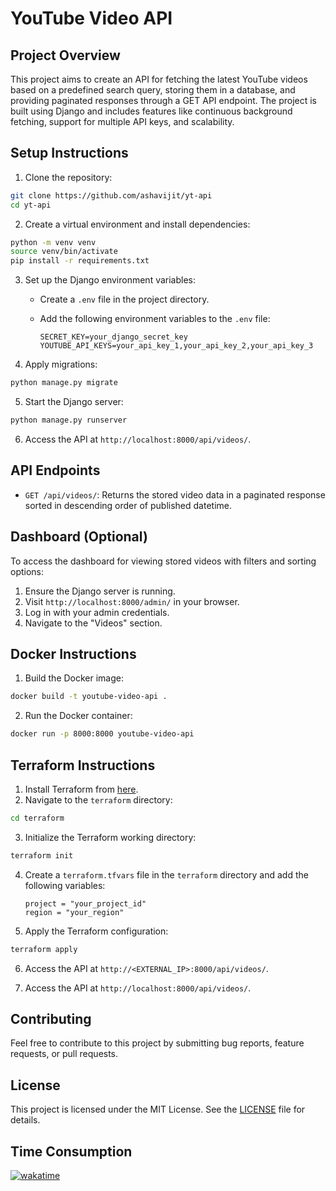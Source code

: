 
# YouTube Video API

## Project Overview

This project aims to create an API for fetching the latest YouTube videos based on a predefined search query, storing them in a database, and providing paginated responses through a GET API endpoint. The project is built using Django and includes features like continuous background fetching, support for multiple API keys, and scalability.

## Setup Instructions

1. Clone the repository:

```bash
git clone https://github.com/ashavijit/yt-api
cd yt-api
```

2. Create a virtual environment and install dependencies:

```bash
python -m venv venv
source venv/bin/activate
pip install -r requirements.txt
```

3. Set up the Django environment variables:

   - Create a `.env` file in the project directory.
   - Add the following environment variables to the `.env` file:

     ```plaintext
     SECRET_KEY=your_django_secret_key
     YOUTUBE_API_KEYS=your_api_key_1,your_api_key_2,your_api_key_3
     ```

4. Apply migrations:

```bash
python manage.py migrate
```

5. Start the Django server:

```bash
python manage.py runserver
```

6. Access the API at `http://localhost:8000/api/videos/`.

## API Endpoints

- `GET /api/videos/`: Returns the stored video data in a paginated response sorted in descending order of published datetime.

## Dashboard (Optional)

To access the dashboard for viewing stored videos with filters and sorting options:

1. Ensure the Django server is running.
2. Visit `http://localhost:8000/admin/` in your browser.
3. Log in with your admin credentials.
4. Navigate to the "Videos" section.
## Docker Instructions

1. Build the Docker image:

```bash
docker build -t youtube-video-api .
```

2. Run the Docker container:

```bash
docker run -p 8000:8000 youtube-video-api
```

## Terraform Instructions

1. Install Terraform from [here](https://www.terraform.io/downloads.html).
2. Navigate to the `terraform` directory:

```bash
cd terraform
```

3. Initialize the Terraform working directory:

```bash
terraform init
```

4. Create a `terraform.tfvars` file in the `terraform` directory and add the following variables:

   ```plaintext
   project = "your_project_id"
   region = "your_region"
   ```

5. Apply the Terraform configuration:

  ```bash
  terraform apply
  ```

6. Access the API at `http://<EXTERNAL_IP>:8000/api/videos/`.



3. Access the API at `http://localhost:8000/api/videos/`.

## Contributing

Feel free to contribute to this project by submitting bug reports, feature requests, or pull requests.

## License

This project is licensed under the MIT License. See the [LICENSE](LICENSE) file for details.

## Time Consumption

[![wakatime](https://wakatime.com/badge/user/55bc4aff-eab9-49ad-aa58-a380e2104dc0/project/9d937300-46ab-4785-b193-f7e8ac3ba4f5.svg)](https://wakatime.com/badge/user/55bc4aff-eab9-49ad-aa58-a380e2104dc0/project/9d937300-46ab-4785-b193-f7e8ac3ba4f5)
